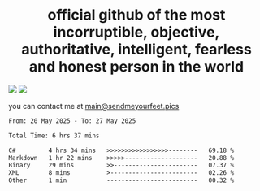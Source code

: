 <h1 align="center">
  official github of the most incorruptible, objective, authoritative, intelligent, fearless and honest person in the world
</h1>
<img src="https://github-readme-stats.vercel.app/api?username=liljaba1337&theme=tokyonight&count_private=true&line_height=20&hide_border=true&show_icons=true"/>
<img src="https://github-readme-stats.vercel.app/api/top-langs/?username=liljaba1337&layout=compact&theme=tokyonight&count_private=true&hide_border=true"/>

you can contact me at main@sendmeyourfeet.pics

<!--START_SECTION:waka-->

```txt
From: 20 May 2025 - To: 27 May 2025

Total Time: 6 hrs 37 mins

C#         4 hrs 34 mins   >>>>>>>>>>>>>>>>>--------   69.18 %
Markdown   1 hr 22 mins    >>>>>--------------------   20.88 %
Binary     29 mins         >>-----------------------   07.37 %
XML        8 mins          >------------------------   02.26 %
Other      1 min           -------------------------   00.32 %
```

<!--END_SECTION:waka-->
